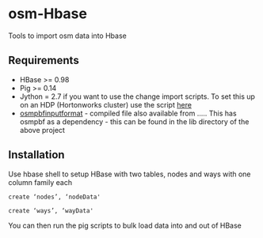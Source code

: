 # osm-Hbase
Tools to import osm data into Hbase

Requirements
------------

 - HBase >= 0.98
 - Pig >= 0.14
 - Jython = 2.7 if you want to use the change import scripts. To set this up on an HDP (Hortonworks cluster) use the script [here](https://github.com/stev-0/osm-Hbase/blob/master/scripts/setup/setupJython.sh)
 - [osmpbfinputformat](https://github.com/gballet/osmpbfinputformat) - compiled file also available from .....
This has osmpbf as a dependency - this can be found in the lib directory of the above project

Installation
------------

Use hbase shell to setup HBase with two tables, nodes and ways with one column family each

`create ‘nodes’, ‘nodeData'`

`create ‘ways’, ‘wayData'`

You can then run the pig scripts to bulk load data into and out of HBase
